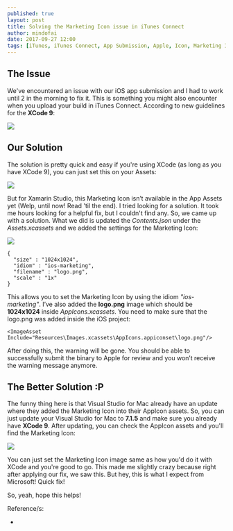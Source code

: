 ```yaml
---
published: true
layout: post
title: Solving the Marketing Icon issue in iTunes Connect
author: mindofai
date: 2017-09-27 12:00
tags: [iTunes, iTunes Connect, App Submission, Apple, Icon, Marketing Icon, Issue, iOS, Xamarin Studio, Xamarin. Forms]
---
```


## The Issue

We've encountered an issue with our iOS app submission and I had to work until 2 in the morning to fix it. This is something you might also encounter when you upload your build in iTunes Connect. According to new guidelines for the **XCode 9**: 

<img src="{{site.baseurl}}/MI-1.png"/>

## Our Solution

The solution is pretty quick and easy if you're using XCode (as long as you have XCode 9), you can just set this on your Assets:

<img src="{{site.baseurl}}/MI-2.png"/>


But for Xamarin Studio, this Marketing Icon isn’t available in the App Assets yet (Welp, until now! Read 'til the end). I tried looking for a solution. It took me hours looking for a helpful fix, but I couldn't find any. So, we came up with a solution. What we did is updated the *Contents.json* under the *Assets.xcassets* and we added the settings for the Marketing Icon:

<img src="{{site.baseurl}}/MI-3.png"/>

```
{
  "size" : "1024x1024",
  "idiom" : "ios-marketing",
  "filename" : "logo.png",
  "scale" : "1x"
}
```
 
This allows you to set the Marketing Icon by using the idiom *"ios-marketing"*. I’ve also added the **logo.png** image which should be **1024x1024** inside *AppIcons.xcassets*. You need to make sure that the logo.png was added inside the iOS project:

```
<ImageAsset Include="Resources\Images.xcassets\AppIcons.appiconset\logo.png"/>
```

After doing this, the warning will be gone. You should be able to successfully submit the binary to Apple for review and you won’t receive the warning message anymore. 


## The Better Solution :P

The funny thing here is that Visual Studio for Mac already have an update where they added the Marketing Icon into their AppIcon assets. So, you can just update your Visual Studio for Mac to **7.1.5** and make sure you already have **XCode 9**. After updating, you can check the AppIcon assets and you'll find the Marketing Icon:

<img src="{{site.baseurl}}/MI-4.png"/>

You can just set the Marketing Icon image same as how you'd do it with XCode and you're good to go. This made me slightly crazy because right after applying our fix, we saw this. But hey, this is what I expect from Microsoft! Quick fix!

So, yeah, hope this helps!

Reference/s:

- 
